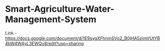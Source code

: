 # Smart-Agriculture-Water-Management-System

Link - https://docs.google.com/document/d/1E9sygXFhnmSVo2_B0jHA5zimVUtYB4bW4W4yL3EWQy8/edit?usp=sharing